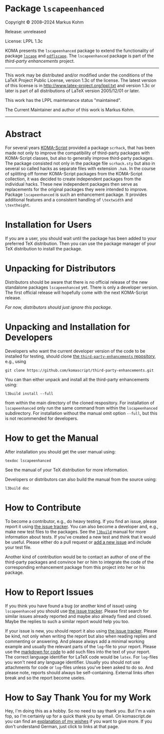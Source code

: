# Package `lscapeenhanced`

Copyright © 2008–2024 Markus Kohm

Release: unreleased

License: LPPL 1.3c

KOMA presents the `lscapeenhanced` package to extend the functionality of
package [`lscape`](https://ctan.org/pkg/lscape) and
[`pdflscape`](https://ctan.org/pkg/pdflscape). The `lscapeenhanced` package
is part of the *third-party enhancements* project. 

----------------------------------------------------------------------------

This work may be distributed and/or modified under the conditions of
the LaTeX Project Public License, version 1.3c of the license.
The latest version of this license is in
    http://www.latex-project.org/lppl.txt
and version 1.3c or later is part of all distributions of LaTeX
version 2005/12/01 or later.

This work has the LPPL maintenance status "maintained".

The Current Maintainer and author of this work is Markus Kohm.

----------------------------------------------------------------------------

# Abstract

For several years
[KOMA-Script](https://www.sourceforge.net/project/koma-script) provided a
package `scrhack`, that has been made not only to improve the compatibility of
third-party packages with KOMA-Script classes, but also to generally improve
third-party packages. The package consisted not only in the package file
`scrhack.sty` but also in several so called hacks as separate files with
extension `.hak`. In the course of splitting off former KOMA-Script packages
from the KOMA-Script collection, it was decided to create independent packages
from the individual hacks. These new independent packages then serve as
replacements for the original packages they were intended to improve. Package
`lscapeenhanced` is such an enhancement package. It provides additional
features and a consistent handling of `\textwidth` and `\textheight`.

# Installation for Users

If you are a user, you should wait until the package has been added to your
preferred TeX distribution. Then you can use the package manager of your TeX
distribution to install the package.

# Unpacking for Distributors

Distributors should be aware that there is no official release of the new
standalone packages `lscapeenhanced` yet. There is only a developer
version. The first official release will hopefully come with the next
KOMA-Script release.

*For now, distributors should just ignore this package.*

# Unpacking and Installation for Developers

Developers who want the current developer version of the code to be installed
for testing, should clone [the `third-party-enhancements`
repository](https://github.com/komascript/third-party-enhancements), e.g.,
using

	git clone https://github.com/komascript/third-party-enhancements.git

You can than either unpack and install all the third-party enhancements using:

	l3build install --full
	
from within the main directory of the cloned respository. For installation of
`lscapeenhanced` only run the same command from within the
`lscapeenhanced` subdirectory. For installation without the manual omit
option `--full`, but this is not recommended for developers.

# How to get the Manual

After installation you should get the user manual using:

    texdoc lscapeenhanced
	
See the manual of your TeX distribution for more information. 

Developers or distributors can also build the manual from the source using:

	l3build doc
	
# How to Contribute

To become a contributor, e.g., do heavy testing. If you find an issue, please
report it using [the issue
tracker](https://github.com/komascript/third-party-enhancements/issues). You
can also become a developer and, e.g., make new test files to the
packages. See the [`l3build`](https://ctan.org/pkg/l3build) manual for more
information about tests. If you've created a new test and think that it would
be useful. Please either do a pull request or [add a new
issue](https://github.com/komascript/third-party-enhancements/issues/new/choose)
and include your test file.

Another kind of contribution would be to contact an author of one of the
third-party packages and convince her or him to integrate the code of the
corresponding enhancement package from this project into her or his package.

# How to Report Issues

If you think you have found a bug (or another kind of issue) using
`lscapeenhanced` you should use [the issue
tracker](https://github.com/komascript/third-party-enhancements/issues). Please
first search for similar issues already reported and maybe also already fixed
and closed. Maybe the replies to such a similar report would help you too.

If your issue is new, you should report it also using [the issue
tracker](https://github.com/komascript/third-party-enhancements/issues). Please
be kind, not only when writing the report but also when reading replies and
commenting or answering. And please always add a minimal working example and
usually the relevant parts of the `log`-file to your report. Please use the
[markdown for
code](https://docs.github.com/en/get-started/writing-on-github/working-with-advanced-formatting/creating-and-highlighting-code-blocks)
to add such files into the text of your report. The correct language
identifier for LaTeX code would be `latex`. For `log`-files you won't need any
language identifier. Usually you should not use attachments for code or
`log`-files unless you've been asked to do so. And please note, reports should
always be self-containing. External links often break and so the report become
useles.

# How to Say Thank You for my Work

Hey, I'm doing this as a hobby. So no need to say thank you. But I'm a vain
fop, so I'm certainly up for a quick thank you by email. On komascript.de you
can find an [explanation of my wishes](https://komascript.de/wunschliste) if
you want to give more. If you don't understand German, just click to links at
that page.

